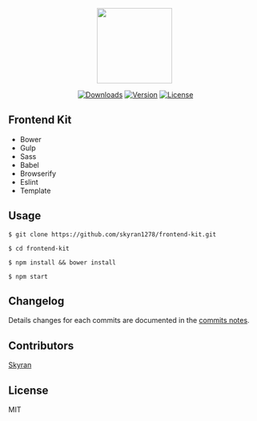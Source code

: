 <p align="center"><a href="#" target="_blank"><img width="150" src="https://github.com/skyran1278/frontend-kit/blob/master/icons/playstore/icon.png"></a></p>

<p align="center">
  <a href="/"><img src="https://img.shields.io/github/downloads/skyran1278/frontend-kit/latest/total.svg" alt="Downloads"></a>
  <a href="#"><img src="https://img.shields.io/github/release/skyran1278/frontend-kit.svg" alt="Version"></a>
  <a href="#"><img src="https://img.shields.io/github/license/skyran1278/frontend-kit.svg" alt="License"></a>
</p>

## Frontend Kit

- Bower
- Gulp
- Sass
- Babel
- Browserify
- Eslint
- Template

## Usage

```
$ git clone https://github.com/skyran1278/frontend-kit.git

$ cd frontend-kit

$ npm install && bower install

$ npm start
```
## Changelog

Details changes for each commits are documented in the [commits notes](https://github.com/skyran1278/frontend-kit/commits/master).

## Contributors

[Skyran](https://github.com/skyran1278)

## License
MIT